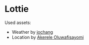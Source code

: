 # Lottie

Used assets:

- Weather by [jochang](https://lottiefiles.com/vdr0uy2wwsoljqtc)
- Location by [Akerele Oluwafisayomi](https://lottiefiles.com/szheaw9eow)
